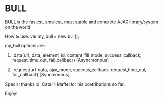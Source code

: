 # BULL
BULL is the fastest, smallest, most stable and complete AJAX library/system on the world!

How to use: var my_bull = new bull();


my_bull options are:

1. .data(url, data, element_id, content_fill_mode, success_callback, request_time_out, fail_callback) [Asynchronous]

2. .request(url, data, ajax_mode, success_callback, request_time_out, fail_callback) [Synchronous]


Special thanks to: Catalin Maftei for his contributions so far.

Enjoy!
